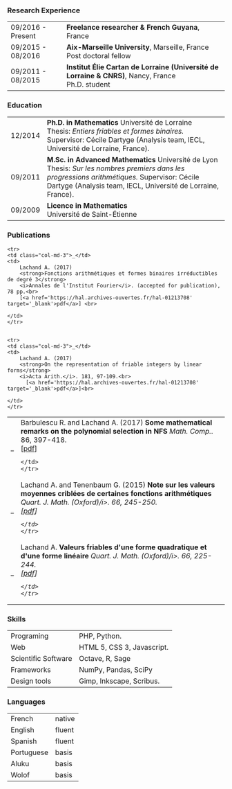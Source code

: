 <h3> <a class="smaller" name="Research Experience"><i class="fa fa-chevron-right smaller"></i></a> Research Experience </h3>

<table class="table table-hover">
<tr>
  <td class='col-md-3'>09/2016 - Present</td>
  <td>
    <strong>Freelance researcher & French Guyana</strong>, France  </td>
</tr>
<tr>
  <td class='col-md-3'>09/2015 - 08/2016</td>
  <td>
    <strong>Aix-Marseille University</strong>, Marseille, France <br/>
 Post doctoral fellow  </td>
</tr>
<tr>
  <td class='col-md-3'>09/2011 - 08/2015</td>
  <td>
    <strong>Institut Élie Cartan de Lorraine 
(Université de Lorraine & CNRS)</strong>, Nancy, France <br/>
 Ph.D. student  </td>
</tr>
</table>


<h3> <a class="smaller" name="Education"><i class="fa fa-chevron-right smaller"></i></a> Education </h3>


<table class="table table-hover">
  <tr>
    <td class="col-md-3">12/2014</td>
    <td>
        <strong>Ph.D. in Mathematics</strong>
        Université de Lorraine <br/>
       	Thesis: <i>Entiers friables et formes binaires.</i>
    Supervisor: Cécile Dartyge (Analysis team, IECL, Université de Lorraine, France).
    </td>
  </tr>

  <tr>
    <td class="col-md-3">09/2011</td>
    <td>
        <strong>M.Sc. in Advanced Mathematics</strong>
          Université de Lyon <br/>
       	Thesis: <i>Sur les nombres premiers dans les progressions arithmétiques.</i>
    Supervisor: Cécile Dartyge (Analysis team, IECL, Université de Lorraine, France).
    </td>
  </tr>
  <tr>
    <td class="col-md-3">09/2009</td>
    <td>
        <strong>Licence in Mathematics</strong>
                 <br>
      Université de Saint-Étienne
    </td>
  </tr>
</table>



<h3> <a class="smaller" name="Publications"><i class="fa fa-chevron-right smaller"></i></a> Publications </h3>


<table class="table table-hover">

    <tr>
    <td class="col-md-3">_</td>
    <td>
        Lachand A. (2017)
        <strong>Fonctions arithmétiques et formes binaires irréductibles de degré 3</strong>
        <i>Annales de l'Institut Fourier</i>. (accepted for publication), 78 pp.<br>
        [<a href='https://hal.archives-ouvertes.fr/hal-01213708' target='_blank'>pdf</a>] <br>
        
    </td>
    </tr>
    

    <tr>
    <td class="col-md-3">_</td>
    <td>
        Lachand A. (2017)
        <strong>On the representation of friable integers by linear forms</strong>
        <i>Acta Arith.</i>. 181, 97-109.<br>
          [<a href='https://hal.archives-ouvertes.fr/hal-01213708' target='_blank'>pdf</a>]<br>
        
    </td>
    </tr>

   <tr>
    <td class="col-md-3">_</td>
    <td>
        Barbulescu R. and Lachand A. (2017)
        <strong>Some mathematical remarks on the polynomial selection in NFS</strong>
        <i>Math. Comp.</i>. 86, 397-418.<br>
          [<a href='https://hal.archives-ouvertes.fr/hal-01213708' target='_blank'>pdf</a>]<br>
        
    </td>
    </tr>
    
  <tr>
    <td class="col-md-3">_</td>
    <td>
        Lachand A. and Tenenbaum G. (2015)
        <strong>Note sur les valeurs moyennes criblées de certaines fonctions arithmétiques</strong>
        <i>Quart. J. Math. (Oxford)/i>. 66, 245-250.<br>
          [<a href='https://hal.archives-ouvertes.fr/hal-01213708' target='_blank'>pdf</a>]<br>
        
    </td>
    </tr>
 <tr>
    <td class="col-md-3">_</td>
    <td>
        Lachand A.
        <strong>Valeurs friables d'une forme quadratique et d'une forme linéaire</strong>
        <i>Quart. J. Math. (Oxford)/i>. 66, 225-244.<br>
          [<a href='https://hal.archives-ouvertes.fr/hal-01213708' target='_blank'>pdf</a>]<br>
        
    </td>
    </tr>
</table>


<h3> <a class="smaller" name="Skills"><i class="fa fa-chevron-right smaller"></i></a> Skills </h3>

<table class="table table-hover">
<tr>
  <td class='col-md-2'>Programing</td>
  <td markdown="1">
PHP, Python.
  </td>
</tr>
<tr>
  <td class='col-md-2'>Web</td>
  <td markdown="1">
HTML 5, CSS 3, Javascript.
  </td>
</tr>
<tr>
  <td class='col-md-2'>Scientific Software</td>
  <td markdown="1">
Octave, R, Sage
  </td>
</tr>
<tr>
  <td class='col-md-2'>Frameworks</td>
  <td markdown="1">
NumPy, Pandas, SciPy
  </td>
</tr>

<tr>
  <td class='col-md-2'>Design tools</td>
  <td markdown="1">
Gimp, Inkscape, Scribus.
  </td>
</tr>
</table>


<h3> <a class="smaller" name="Languages"><i class="fa fa-chevron-right smaller"></i></a> Languages </h3>

<table class="table table-hover">
<tr>
  <td class='col-md-2'>French</td>
  <td markdown="1">
native
  </td>
</tr>
<tr>
  <td class='col-md-2'>English</td>
  <td markdown="1">
fluent
  </td>
</tr>
<tr>
  <td class='col-md-2'>Spanish</td>
  <td markdown="1">
fluent
  </td>
</tr>
<tr>
  <td class='col-md-2'>Portuguese</td>
  <td markdown="1">
basis
  </td>
</tr>
<tr>
  <td class='col-md-2'>Aluku</td>
  <td markdown="1">
basis
  </td>
</tr>
<tr>
  <td class='col-md-2'>Wolof</td>
  <td markdown="1">
basis
  </td>
</tr>
</table>

